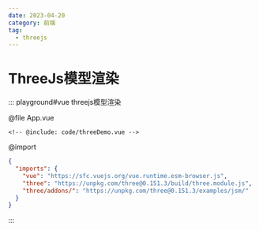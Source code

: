 ```yaml
---
date: 2023-04-20
category: 前端
tag:
  - threejs
---
```


# ThreeJs模型渲染

::: playground#vue threejs模型渲染

@file App.vue

```vue
<!-- @include: code/threeDemo.vue -->
```

@import

```json
{
  "imports": {
    "vue": "https://sfc.vuejs.org/vue.runtime.esm-browser.js",
    "three": "https://unpkg.com/three@0.151.3/build/three.module.js",
    "three/addons/": "https://unpkg.com/three@0.151.3/examples/jsm/"
  }
}
```

:::
